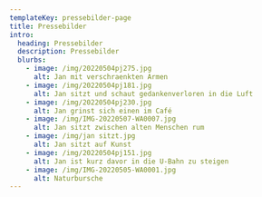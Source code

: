 ```yaml
---
templateKey: pressebilder-page
title: Pressebilder
intro:
  heading: Pressebilder
  description: Pressebilder
  blurbs:
    - image: /img/20220504pj275.jpg
      alt: Jan mit verschraenkten Armen
    - image: /img/20220504pj181.jpg
      alt: Jan sitzt und schaut gedankenverloren in die Luft
    - image: /img/20220504pj230.jpg
      alt: Jan grinst sich einen im Café
    - image: /img/IMG-20220507-WA0007.jpg
      alt: Jan sitzt zwischen alten Menschen rum
    - image: /img/jan sitzt.jpg
      alt: Jan sitzt auf Kunst
    - image: /img/20220504pj151.jpg
      alt: Jan ist kurz davor in die U-Bahn zu steigen
    - image: /img/IMG-20220505-WA0001.jpg
      alt: Naturbursche
---
```

